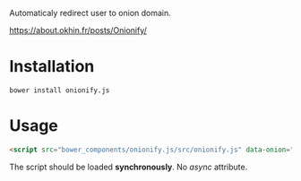 Automaticaly redirect user to onion domain.

<https://about.okhin.fr/posts/Onionify/>

# Installation

```
bower install onionify.js
```

# Usage

```html
<script src="bower_components/onionify.js/src/onionify.js" data-onion="https://dua6u3dsufohrnsz.onion"></script>
```

The script should be loaded **synchronously**. No *async* attribute.
